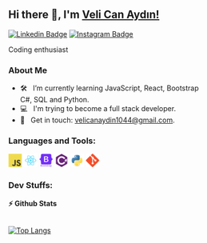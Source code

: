## Hi there 👋, I'm [Veli Can Aydın!](https://github.com/VeliCanAydin)

[![Linkedin Badge](https://img.shields.io/badge/-LinkedIn-0e76a8?style=flat-square&logo=Linkedin&logoColor=white)](https://www.linkedin.com/in/veli-can-ayd%C4%B1n-1815461b8/)
[![Instagram Badge](https://img.shields.io/badge/-Instagram-e4405f?style=flat-square&logo=Instagram&logoColor=white)](https://www.instagram.com/can.aydnx/)

Coding enthusiast 


### About Me

- 🛠 &nbsp; I’m currently learning JavaScript, React, Bootstrap <br /> C#, SQL and Python.
- 💻 &nbsp; I'm trying to become a full stack developer.
- 📧 &nbsp; Get in touch: velicanaydin1044@gmail.com.


### Languages and Tools:

<code><img height="27" src="https://raw.githubusercontent.com/devicons/devicon/master/icons/javascript/javascript-original.svg" alt="react"></code>
<code><img height="27" src="https://raw.githubusercontent.com/github/explore/80688e429a7d4ef2fca1e82350fe8e3517d3494d/topics/react/react.png" alt="react"></code>
<code><img height="27" src="https://raw.githubusercontent.com/devicons/devicon/master/icons/bootstrap/bootstrap-plain-wordmark.svg" alt="bootstrap"></code>
<code><img height="27" src="https://raw.githubusercontent.com/devicons/devicon/master/icons/csharp/csharp-plain.svg" alt="csharp"></code>
<code><img height="27" src="https://raw.githubusercontent.com/devicons/devicon/master/icons/python/python-original.svg" alt="python"></code>
<code><img height="27" src="https://raw.githubusercontent.com/devicons/devicon/master/icons/git/git-original.svg" alt="git"></code>


### Dev Stuffs:
	
  <summary><b>⚡ Github Stats</b></summary> </br>

[![Top Langs](https://github-readme-stats.vercel.app/api/top-langs/?username=VeliCanAydin&layout=compact)](https://github.com/anuraghazra/github-readme-stats)
